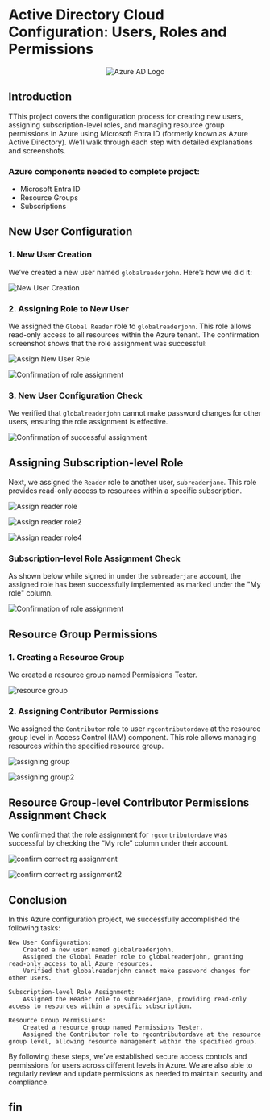 # Active Directory Cloud Configuration: Users, Roles and Permissions

<div align="center">

![Azure AD Logo](https://imgur.com/Bffj9rl.jpg)

</div>

## Introduction

TThis project covers the configuration process for creating new users, assigning subscription-level roles, and managing resource group permissions in Azure using Microsoft Entra ID (formerly known as Azure Active Directory). We’ll walk through each step with detailed explanations and screenshots. 

### Azure components needed to complete project:

- Microsoft Entra ID
- Resource Groups
- Subscriptions

## New User Configuration

### 1. New User Creation

We’ve created a new user named `globalreaderjohn`. Here’s how we did it:

![New User Creation](https://imgur.com/EawR6ZZ.jpg)

### 2. Assigning Role to New User

We assigned the `Global Reader` role to `globalreaderjohn`. This role allows read-only access to all resources within the Azure tenant. The confirmation screenshot shows that the role assignment was successful:

![Assign New User Role](https://imgur.com/bwcfRgR.jpg)

![Confirmation of role assignment](https://imgur.com/P4Vq3by.jpg) 

### 3. New User Configuration Check

We verified that `globalreaderjohn` cannot make password changes for other users, ensuring the role assignment is effective.

![Confirmation of successful assignment](https://imgur.com/nS3aBhr.jpg)

## Assigning Subscription-level Role
Next, we assigned the `Reader` role to another user, `subreaderjane`. This role provides read-only access to resources within a specific subscription.

![Assign reader role](https://imgur.com/5MJFYFD.jpg)

![Assign reader role2](https://imgur.com/yLUGAwC.jpg)

![Assign reader role4](https://imgur.com/9v2fzhz.jpg) 

### Subscription-level Role Assignment Check
As shown below while signed in under the `subreaderjane` account, the assigned role has been successfully implemented as marked under the "My role" column. 

![Confirmation of role assignment](https://imgur.com/xN3HJYg.jpg) 

## Resource Group Permissions

### 1. Creating a Resource Group

We created a resource group named Permissions Tester.

![resource group](https://imgur.com/bmeCnpu.jpg)

### 2. Assigning Contributor Permissions

We assigned the `Contributor` role to user `rgcontributordave` at the resource group level in Access Control (IAM) component. This role allows managing resources within the specified resource group.

![assigning group](https://imgur.com/UlLmIKY.jpg)

![assigning group2](https://imgur.com/GGjFTTL.jpg)

## Resource Group-level Contributor Permissions Assignment Check

We confirmed that the role assignment for `rgcontributordave` was successful by checking the “My role” column under their account.

![confirm correct rg assignment](https://imgur.com/GGjFTTL.jpg) 

![confirm correct rg assignment2](https://imgur.com/m4WXSqs.jpg) 


## Conclusion

In this Azure configuration project, we successfully accomplished the following tasks:

    New User Configuration:
        Created a new user named globalreaderjohn.
        Assigned the Global Reader role to globalreaderjohn, granting read-only access to all Azure resources.
        Verified that globalreaderjohn cannot make password changes for other users.

    Subscription-level Role Assignment:
        Assigned the Reader role to subreaderjane, providing read-only access to resources within a specific subscription.

    Resource Group Permissions:
        Created a resource group named Permissions Tester.
        Assigned the Contributor role to rgcontributordave at the resource group level, allowing resource management within the specified group.

By following these steps, we’ve established secure access controls and permissions for users across different levels in Azure. We are also able to regularly review and update permissions as needed to maintain security and compliance.

## fin

